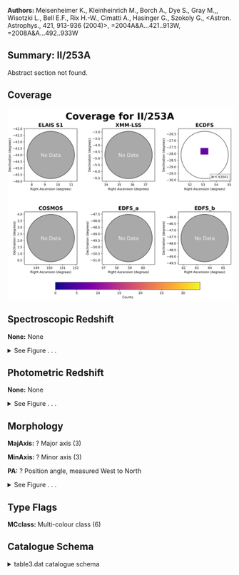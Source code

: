 

**Authors:** Meisenheimer K., Kleinheinrich M., Borch A., Dye S., Gray M.,, Wisotzki L., Bell E.F., Rix H.-W., Cimatti A., Hasinger G., Szokoly G., <Astron. Astrophys., 421, 913-936 (2004)>, =2004A&A...421..913W, =2008A&A...492..933W

## Summary: II/253A

Abstract section not found.

## Coverage 

 

 
![](https://github.com/joshgithubbin/Sherlock-DDF/blob/main/pages/II_253A/im/coverage.png?raw=true)

## Spectroscopic Redshift 



**None:** None 




<details><summary>See Figure . . .</summary>

![](https://github.com/joshgithubbin/Sherlock-DDF/blob/main/pages/II_253A/im/ZSP.png?raw=true)

</details>

## Photometric Redshift 



**None:** None 




<details><summary>See Figure . . .</summary>

![](https://github.com/joshgithubbin/Sherlock-DDF/blob/main/pages/II_253A/im//ZPH.png?raw=true)

</details>

## Morphology 



**MajAxis:** ? Major axis (3) 

**MinAxis:** ? Minor axis (3) 

**PA:** ? Position angle, measured West to North 




<details><summary>See Figure . . .</summary>

![](https://github.com/joshgithubbin/Sherlock-DDF/blob/main/pages/II_253A/im//morphology.png?raw=true)

</details>
                      
## Type Flags 



**MCclass:** Multi-colour class (6)



## Catalogue Schema 



<details>
<summary>table3.dat catalogue schema</summary>

| Bytes   | Format   | Units       | Label     | Explanations                                                                         |
|:--------|:---------|:------------|:----------|:-------------------------------------------------------------------------------------|
| 1-  5   | I5       | ---         | Seq       | Sequential number (unique object ID)                                                 |
| 7-  8   | I2       | h           | RAh       | Right ascension (J2000)                                                              |
| 10- 11  | I2       | min         | RAm       | Right ascension (J2000)                                                              |
| 13- 18  | F6.3     | s           | RAs       | Right ascension (J2000) (1)                                                          |
| 20      | A1       | ---         | DE-       | Declination sign (J2000)                                                             |
| 21- 22  | I2       | deg         | DEd       | Declination (J2000)                                                                  |
| 24- 25  | I2       | arcmin      | DEm       | Declination (J2000)                                                                  |
| 27- 31  | F5.2     | arcsec      | DEs       | Declination (J2000) (1)                                                              |
| 33- 39  | F7.2     | pix         | Xpos      | x-coordinate on image cdfs_r.fit                                                     |
| 41- 47  | F7.2     | pix         | Ypos      | y-coordinate on image cdfs_r.fit                                                     |
| 49- 54  | F6.3     | mag         | Rmag      | Total magnitude in R                                                                 |
| 56- 60  | F5.3     | mag         | e_Rmag    | Mean error (1-{sigma}) of Rmag                                                       |
| 62- 67  | F6.3     | mag         | ApRmag    | ? Aperture magnitude in R                                                            |
| 69- 75  | F7.3     | mag         | ApDRmag   | ? Aperture difference of Rmag (2)                                                    |
| 77- 82  | F6.3     | mag/arcsec2 | mumax     | Central surface brightness in Rmag                                                   |
| 84- 89  | F6.2     | arcsec      | MajAxis   | ? Major axis (3)                                                                     |
| 91- 96  | F6.2     | arcsec      | MinAxis   | ? Minor axis (3)                                                                     |
| 98-102  | F5.3     | deg         | PA        | ? Position angle, measured West to North                                             |
| 104-107 | I4       | ---         | Phot      | Flags on photometry (4)                                                              |
| 109     | I1       | ---         | Var       | Variability flag (0=not variable)(5)                                                 |
| 111-115 | F5.3     | ---         | Stel      | ? Stellarity index from SExtractor (0 for galaxy, 1 for star) Classification Results |
| 117-131 | A15      | ---         | MCclass   | Multi-colour class (6)                                                               |
| 133-137 | F5.3     | ---         | MCz       | ? Mean redshift in distribution of p(z)                                              |
| 139-143 | F5.3     | ---         | e_MCz     | ? Mean error (1-{sigma}) of MCz                                                      |
| 145-149 | F5.3     | ---         | MCz2      | ? Alternative redshift if p(z) bimodal                                               |
| 151-155 | F5.3     | ---         | e_MCz2    | ? Mean error (1-{sigma}) of MCz2                                                     |
| 157-161 | F5.3     | ---         | MCzml     | ? Peak of redshift distribution p(z)                                                 |
| 163-169 | F7.1     | Mpc         | dl        | ? Luminosity distance of MCz (7)                                                     |
| 171-177 | F7.2     | ---         | chi2red   | Reduced Chi^2 of best-fitting template Total object restframe luminosities           |
| 179-184 | F6.2     | mag         | UjMAG     | ? Absolute Magnitude in Johnson U (8)                                                |
| 186-192 | F7.2     | mag         | e_UjMAG   | ? Mean error (1-{sigma}) of UjMag                                                    |
| 194-199 | F6.2     | mag         | BjMAG     | ? Absolute Magnitude in Johnson B (8)                                                |
| 201-207 | F7.2     | mag         | e_BjMAG   | ? Mean error (1-{sigma}) of BjMag                                                    |
| 209-214 | F6.2     | mag         | VjMAG     | ? Absolute Magnitude in Johnson V (8)                                                |
| 216-222 | F7.2     | mag         | e_VjMAG   | ? Mean error (1-{sigma}) of VjMag                                                    |
| 224-229 | F6.2     | mag         | usMAG     | ? Absolute Magnitude in SDSS u (8)                                                   |
| 231-237 | F7.2     | mag         | e_usMAG   | ? Mean error (1-{sigma}) of usMag                                                    |
| 239-244 | F6.2     | mag         | gsMAG     | ? Absolute Magnitude in SDSS g (8)                                                   |
| 246-252 | F7.2     | mag         | e_gsMAG   | ? Mean error (1-{sigma}) of gsMag                                                    |
| 254-259 | F6.2     | mag         | rsMAG     | ? Absolute Magnitude in SDSS r (8)                                                   |
| 261-267 | F7.2     | mag         | e_rsMAG   | ? Mean error (1-{sigma}) of rsMag                                                    |
| 269-274 | F6.2     | mag         | UbMAG     | ? Absolute Magnitude in Bessell U (8)                                                |
| 276-280 | F5.2     | mag         | e_UbMAG   | ? Mean error (1-{sigma}) of UbMag                                                    |
| 282-287 | F6.2     | mag         | BbMAG     | ? Absolute Magnitude in Bessell B (8)                                                |
| 289-295 | F7.2     | mag         | e_BbMAG   | ? Mean error (1-{sigma}) of BbMag                                                    |
| 297-302 | F6.2     | mag         | VbMAG     | ? Absolute Magnitude in Bessell V (8)                                                |
| 304-310 | F7.2     | mag         | e_VbMAG   | ? Mean error (1-{sigma}) of VbMag                                                    |
| 312-317 | F6.2     | mag         | S280MAG   | ? Absolute Magnitue in 280/40nm (8)(9)                                               |
| 319-325 | F7.2     | mag         | e_S280MAG | ? Mean error (1-{sigma}) of S280Mag                                                  |
| 327-332 | F6.2     | mag         | S145MAG   | ? Absolute Magnitude in 145/10nm (10)                                                |
| 334-337 | F4.2     | mag         | e_S145MAG | ? Mean error (1-{sigma}) of S145Mag Observed seeing-adaptive aperture fluxes         |
| 339-348 | E10.4    | ct/m+2/s/nm | W420FE    | ? Flux in filter 420/30nm in run E (11)                                              |
| 350-359 | E10.4    | ct/m+2/s/nm | e_W420FE  | ? Mean error (1-{sigma}) of W420FE                                                   |
| 361-370 | E10.4    | ct/m+2/s/nm | W462FE    | ? Flux in filter 462/14nm in run E (11)                                              |
| 372-381 | E10.4    | ct/m+2/s/nm | e_W462FE  | ? Mean error (1-{sigma}) of W462FE                                                   |
| 383-392 | E10.4    | ct/m+2/s/nm | W485FD    | ? Flux in filter 485/31nm in run D (11)                                              |
| 394-403 | E10.4    | ct/m+2/s/nm | e_W485FD  | ? Mean error (1-{sigma}) of W485FD                                                   |
| 405-414 | E10.4    | ct/m+2/s/nm | W518FE    | ? Flux in filter 518/16nm in run E (11)                                              |
| 416-425 | E10.4    | ct/m+2/s/nm | e_W518FE  | ? Mean error (1-{sigma}) of W518FE                                                   |
| 427-436 | E10.4    | ct/m+2/s/nm | W571FD    | ? Flux in filter 571/25nm in run D (11)                                              |
| 438-447 | E10.4    | ct/m+2/s/nm | e_W571FD  | ? Mean error (1-{sigma}) of W571FD                                                   |
| 449-458 | E10.4    | ct/m+2/s/nm | W571FE    | ? Flux in filter 571/25nm in run E (11)                                              |
| 460-469 | E10.4    | ct/m+2/s/nm | e_W571FE  | ? Mean error (1-{sigma}) of W571FE                                                   |
| 471-480 | E10.4    | ct/m+2/s/nm | W571FS    | ? Combined flux in filter 571/25nm(11)(12)                                           |
| 482-491 | E10.4    | ct/m+2/s/nm | e_W571FS  | ? Mean error (1-{sigma}) of W571FS                                                   |
| 493-502 | E10.4    | ct/m+2/s/nm | W604FE    | ? Flux in filter 604/21nm in run E (11)                                              |
| 504-513 | E10.4    | ct/m+2/s/nm | e_W604FE  | ? Mean error (1-{sigma}) of W604FE                                                   |
| 515-524 | E10.4    | ct/m+2/s/nm | W646FD    | ? Flux in filter 646/27nm in run D (11)                                              |
| 526-535 | E10.4    | ct/m+2/s/nm | e_W646FD  | ? Mean error (1-{sigma}) of W646FD                                                   |
| 537-546 | E10.4    | ct/m+2/s/nm | W696FE    | ? Flux in filter 696/20nm in run E (11)                                              |
| 548-557 | E10.4    | ct/m+2/s/nm | e_W696FE  | ? Mean error (1-{sigma}) of W696FE                                                   |
| 559-568 | E10.4    | ct/m+2/s/nm | W753FE    | ? Flux in filter 753/18nm in run E (11)                                              |
| 570-579 | E10.4    | ct/m+2/s/nm | e_W753FE  | ? Mean error (1-{sigma}) of W753FE                                                   |
| 581-590 | E10.4    | ct/m+2/s/nm | W815FE    | ? Flux in filter 815/20nm in run E (11)                                              |
| 592-601 | E10.4    | ct/m+2/s/nm | e_W815FE  | ? Mean error (1-{sigma}) of W815FE                                                   |
| 603-612 | E10.4    | ct/m+2/s/nm | W815FG    | ? Flux in filter 815/20nm in run G (11)                                              |
| 614-623 | E10.4    | ct/m+2/s/nm | e_W815FG  | ? Mean error (1-{sigma}) of W815FG                                                   |
| 625-634 | E10.4    | ct/m+2/s/nm | W815FS    | ? Combined flux in filter 815/20nm(11)(12)                                           |
| 636-645 | E10.4    | ct/m+2/s/nm | e_W815FS  | ? Mean error (1-{sigma}) of W815FS                                                   |
| 647-656 | E10.4    | ct/m+2/s/nm | W856FD    | ? Flux in filter 856/14nm in run D (11)                                              |
| 658-667 | E10.4    | ct/m+2/s/nm | e_W856FD  | ? Mean error (1-{sigma}) of W856FD                                                   |
| 669-678 | E10.4    | ct/m+2/s/nm | W914FD    | ? Flux in filter 914/27nm in run D (11)                                              |
| 680-689 | E10.4    | ct/m+2/s/nm | e_W914FD  | ? Mean error (1-{sigma}) of W914FD                                                   |
| 691-700 | E10.4    | ct/m+2/s/nm | W914FE    | ? Flux in filter 914/27nm in run E (11)                                              |
| 702-711 | E10.4    | ct/m+2/s/nm | e_W914FE  | ? Mean error (1-{sigma}) of W914FE                                                   |
| 713-722 | E10.4    | ct/m+2/s/nm | UFF       | ? Flux in filter U in run F (11)                                                     |
| 724-733 | E10.4    | ct/m+2/s/nm | e_UFF     | ? Mean error (1-{sigma}) of UFF                                                      |
| 735-744 | E10.4    | ct/m+2/s/nm | UFG       | ? Flux in filter U in run G (11)                                                     |
| 746-755 | E10.4    | ct/m+2/s/nm | e_UFG     | ? Mean error (1-{sigma}) of UFG                                                      |
| 757-766 | E10.4    | ct/m+2/s/nm | UFS       | ? Combined flux in filter U (11)(12)                                                 |
| 768-777 | E10.4    | ct/m+2/s/nm | e_UFS     | ? Mean error (1-{sigma}) of UFS                                                      |
| 779-788 | E10.4    | ct/m+2/s/nm | BFD       | ? Flux in filter B in run D (11)                                                     |
| 790-799 | E10.4    | ct/m+2/s/nm | e_BFD     | ? Mean error (1-{sigma}) of BFD                                                      |
| 801-810 | E10.4    | ct/m+2/s/nm | BFF       | ? Flux in filter B in run F (11)                                                     |
| 812-821 | E10.4    | ct/m+2/s/nm | e_BFF     | ? Mean error (1-{sigma}) of BFF                                                      |
| 823-832 | E10.4    | ct/m+2/s/nm | BFS       | ? Combined flux in filter B (11)(12)                                                 |
| 834-843 | E10.4    | ct/m+2/s/nm | e_BFS     | ? Mean error (1-{sigma}) of BFS                                                      |
| 845-854 | E10.4    | ct/m+2/s/nm | VFD       | ? Flux in filter V in run D (11)                                                     |
| 856-865 | E10.4    | ct/m+2/s/nm | e_VFD     | ? Mean error (1-{sigma}) of VFD                                                      |
| 867-876 | E10.4    | ct/m+2/s/nm | RFD       | ? Flux in filter R in run D (11)                                                     |
| 878-887 | E10.4    | ct/m+2/s/nm | e_RFD     | ? Mean error (1-{sigma}) of RFD                                                      |
| 889-898 | E10.4    | ct/m+2/s/nm | RFE       | ? Flux in filter R in run E (11)                                                     |
| 900-909 | E10.4    | ct/m+2/s/nm | e_RFE     | ? Mean error (1-{sigma}) of RFE                                                      |
| 911-920 | E10.4    | ct/m+2/s/nm | RFF       | ? Flux in filter R in run F (11)                                                     |
| 922-931 | E10.4    | ct/m+2/s/nm | e_RFF     | ? Mean error (1-{sigma}) of RFF                                                      |
| 933-942 | E10.4    | ct/m+2/s/nm | RFG       | ? Flux in filter R in run G (11)                                                     |
| 944-953 | E10.4    | ct/m+2/s/nm | e_RFG     | ? Mean error (1-{sigma}) of RFG                                                      |
| 955-964 | E10.4    | ct/m+2/s/nm | RFS       | ? Combined flux in filter R (11)(12)                                                 |
| 966-975 | E10.4    | ct/m+2/s/nm | e_RFS     | ? Mean error (1-{sigma}) of RFS                                                      |
| 977-986 | E10.4    | ct/m+2/s/nm | IFD       | ? Flux in filter I in run D (11)                                                     |
| 988-997 | E10.4    | ct/m+2/s/nm | e_IFD     | ? Mean error (1-{sigma}) of IFD Note (1): Internal accuracy 0.15"                    |

**Note**: Internal accuracy 0.15"

</details>

        
        